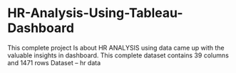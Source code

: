 # HR-Analysis-Using-Tableau-Dashboard

This complete project Is about HR ANALYSIS using data came up with the valuable insights in dashboard.
This complete dataset contains 39 columns and 1471 rows 
Dataset – hr data
